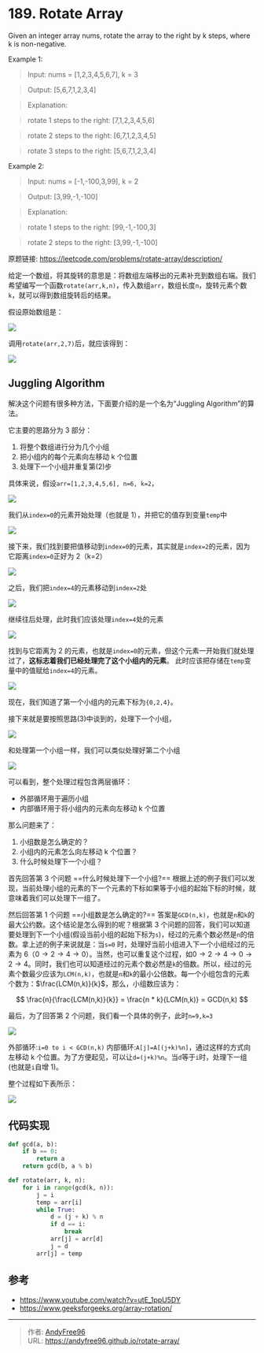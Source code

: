 # 189. Rotate Array


Given an integer array nums, rotate the array to the right by k steps, where k is non-negative.

Example 1:

> Input: nums = [1,2,3,4,5,6,7], k = 3

> Output: [5,6,7,1,2,3,4]

> Explanation:

> rotate 1 steps to the right: [7,1,2,3,4,5,6]

> rotate 2 steps to the right: [6,7,1,2,3,4,5]

> rotate 3 steps to the right: [5,6,7,1,2,3,4]

Example 2:

> Input: nums = [-1,-100,3,99], k = 2

> Output: [3,99,-1,-100]

> Explanation:

> rotate 1 steps to the right: [99,-1,-100,3]

> rotate 2 steps to the right: [3,99,-1,-100]

原题链接: https://leetcode.com/problems/rotate-array/description/

<!--more-->

给定一个数组，将其旋转的意思是：将数组左端移出的元素补充到数组右端。我们希望编写一个函数`rotate(arr,k,n)`，传入数组`arr`，数组长度`n`，旋转元素个数`k`，就可以得到数组旋转后的结果。

假设原始数组是：

![](/images/202508/3/1.png)

调用`rotate(arr,2,7)`后，就应该得到：

![](/images/202508/3/2.png)

## Juggling Algorithm

解决这个问题有很多种方法，下面要介绍的是一个名为“Juggling Algorithm”的算法。

它主要的思路分为 3 部分：

1. 将整个数组进行分为几个小组
2. 把小组内的每个元素向左移动 k 个位置
3. 处理下一个小组并重复第(2)步

具体来说，假设`arr=[1,2,3,4,5,6], n=6, k=2`，

![](/images/202508/3/3.png)

我们从`index=0`的元素开始处理（也就是 1），并把它的值存到变量`temp`中

![](/images/202508/3/4.png)

接下来，我们找到要把值移动到`index=0`的元素，其实就是`index=2`的元素，因为它距离`index=0`正好为 2（k=2）

![](/images/202508/3/5.png)

之后，我们把`index=4`的元素移动到`index=2`处

![](/images/202508/3/6.png)

继续往后处理，此时我们应该处理`index=4`处的元素

![](/images/202508/3/7.png)

找到与它距离为 2 的元素，也就是`index=0`的元素，但这个元素一开始我们就处理过了，**这标志着我们已经处理完了这个小组内的元素**。
此时应该把存储在`temp`变量中的值赋给`index=4`的元素。

![](/images/202508/3/8.png)

现在，我们知道了第一个小组内的元素下标为`{0,2,4}`。

接下来就是要按照思路(3)中谈到的，处理下一个小组，

![](/images/202508/3/9.png)

和处理第一个小组一样，我们可以类似处理好第二个小组

![](/images/202508/3/10.png)

可以看到，整个处理过程包含两层循环：

- 外部循环用于遍历小组
- 内部循环用于将小组内的元素向左移动 k 个位置

那么问题来了：

1. 小组数是怎么确定的？
2. 小组内的元素怎么向左移动 k 个位置？
3. 什么时候处理下一个小组？

首先回答第 3 个问题 ==什么时候处理下一个小组?== 根据上述的例子我们可以发现，当前处理小组的元素的下一个元素的下标如果等于小组的起始下标的时候，就意味着我们可以处理下一组了。

然后回答第 1 个问题 ==小组数是怎么确定的?== 答案是`GCD(n,k)`，也就是`n`和`k`的最大公约数。这个结论是怎么得到的呢？根据第 3 个问题的回答，我们可以知道要处理到下一个小组(假设当前小组的起始下标为`s`)，经过的元素个数必然是`n`的倍数。拿上述的例子来说就是：当`s=0` 时，处理好当前小组进入下一个小组经过的元素为 6（$0 \to 2 \to 4 \to 0$）。当然，也可以重复这个过程，如$0 \to 2 \to 4 \to 0 \to 2 \to 4$。同时，我们也可以知道经过的元素个数必然是`k`的倍数。所以，经过的元素个数最少应该为`LCM(n,k)`，也就是`n`和`k`的最小公倍数。每一个小组包含的元素个数为：$\frac{LCM(n,k)}{k}$，那么，小组数应该为：

$$
\frac{n}{\frac{LCM(n,k)}{k}}  = \frac{n * k}{LCM(n,k)} = GCD(n,k)
$$

最后，为了回答第 2 个问题，我们看一个具体的例子，此时`n=9,k=3`

![](/images/202508/3/11.png)

外部循环:`i=0 to i < GCD(n,k)`
内部循环:`A[j]=A[(j+k)%n]`，通过这样的方式向左移动 k 个位置。为了方便起见，可以让`d=(j+k)%n`。当`d`等于`i`时，处理下一组(也就是`i`自增 1)。

整个过程如下表所示：

![](/images/202508/3/12.png)

## 代码实现

```Python
def gcd(a, b):
    if b == 0:
        return a
    return gcd(b, a % b)

def rotate(arr, k, n):
    for i in range(gcd(k, n)):
        j = i
        temp = arr[i]
        while True:
            d = (j + k) % n
            if d == i:
                break
            arr[j] = arr[d]
            j = d
        arr[j] = temp
```

## 参考

- https://www.youtube.com/watch?v=utE_1ppU5DY
- https://www.geeksforgeeks.org/array-rotation/


---

> 作者: [AndyFree96](https://andyfree96.github.io/)  
> URL: https://andyfree96.github.io/rotate-array/  

